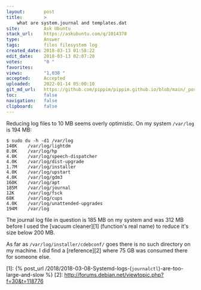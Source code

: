 ```yaml
---
layout:       post
title:        >
    what are system.journal and templates.dat
site:         Ask Ubuntu
stack_url:    https://askubuntu.com/q/1014370
type:         Answer
tags:         files filesystem log
created_date: 2018-03-13 01:58:22
edit_date:    2018-03-13 02:07:20
votes:        "0 "
favorites:    
views:        "1,038 "
accepted:     Accepted
uploaded:     2022-01-14 05:00:10
git_md_url:   https://github.com/pippim/pippim.github.io/blob/main/_posts/2018/2018-03-13-what-are-system.journal-and-templates.dat.md
toc:          false
navigation:   false
clipboard:    false
---
```


Reducing log files to 10 MB seems overly optimistic. On my system `/var/log` is 194 MB:

``` 
$ sudo du -h -d1 /var/log
148K	/var/log/lightdm
8.0K	/var/log/hp
4.0K	/var/log/speech-dispatcher
4.0K	/var/log/dist-upgrade
1.7M	/var/log/installer
4.0K	/var/log/upstart
4.0K	/var/log/gdm3
160K	/var/log/apt
185M	/var/log/journal
12K     /var/log/fsck
68K     /var/log/cups
4.0K	/var/log/unattended-upgrades
194M	/var/log

```

The journal log file in question is 185 MB on my system and was 312 MB before I used the [vacuum cleaner][1] (function's real name) to reduce it's size below 200 MB.

As far as `/var/log/installer/cdebconf/` goes there is no such directory on my machine. I did find a [reference][2] where 75 GB was consumed there for someone else.


  [1]: {% post_url /2018/2018-03-08-Systemd-logs-(`journalctl`)-are-too-large-and-slow %}
  [2]: http://forums.debian.net/viewtopic.php?f=30&t=118776

